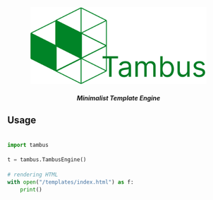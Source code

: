<center>

<img src="./assets/banner.svg" width="400">


##### Minimalist Template Engine 
</center>



## Usage 

```py

import tambus

t = tambus.TambusEngine()

# rendering HTML
with open("/templates/index.html") as f:
    print()

```